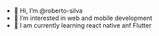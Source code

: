 - 👋 Hi, I’m @roberto-silva
- 👀 I’m interested in web and mobile development
- 🌱 I am currently learning react native anf Flutter

<!---
roberto-silva/roberto-silva is a ✨ special ✨ repository because its `README.md` (this file) appears on your GitHub profile.
You can click the Preview link to take a look at your changes.
--->
